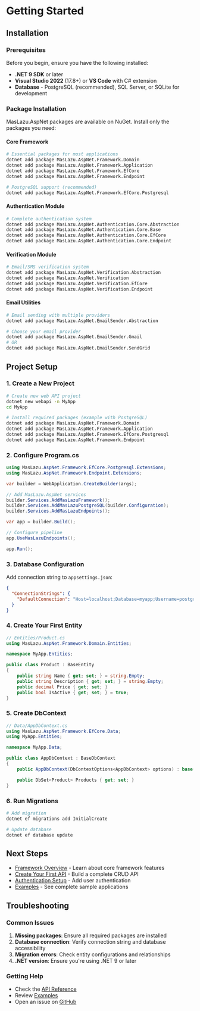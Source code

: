 # Getting Started

## Installation

### Prerequisites

Before you begin, ensure you have the following installed:

- **.NET 9 SDK** or later
- **Visual Studio 2022** (17.8+) or **VS Code** with C# extension
- **Database** - PostgreSQL (recommended), SQL Server, or SQLite for development

### Package Installation

MasLazu.AspNet packages are available on NuGet. Install only the packages you need:

#### Core Framework

```bash
# Essential packages for most applications
dotnet add package MasLazu.AspNet.Framework.Domain
dotnet add package MasLazu.AspNet.Framework.Application
dotnet add package MasLazu.AspNet.Framework.EfCore
dotnet add package MasLazu.AspNet.Framework.Endpoint

# PostgreSQL support (recommended)
dotnet add package MasLazu.AspNet.Framework.EfCore.Postgresql
```

#### Authentication Module

```bash
# Complete authentication system
dotnet add package MasLazu.AspNet.Authentication.Core.Abstraction
dotnet add package MasLazu.AspNet.Authentication.Core.Base
dotnet add package MasLazu.AspNet.Authentication.Core.EfCore
dotnet add package MasLazu.AspNet.Authentication.Core.Endpoint
```

#### Verification Module

```bash
# Email/SMS verification system
dotnet add package MasLazu.AspNet.Verification.Abstraction
dotnet add package MasLazu.AspNet.Verification
dotnet add package MasLazu.AspNet.Verification.EfCore
dotnet add package MasLazu.AspNet.Verification.Endpoint
```

#### Email Utilities

```bash
# Email sending with multiple providers
dotnet add package MasLazu.AspNet.EmailSender.Abstraction

# Choose your email provider
dotnet add package MasLazu.AspNet.EmailSender.Gmail
# OR
dotnet add package MasLazu.AspNet.EmailSender.SendGrid
```

## Project Setup

### 1. Create a New Project

```bash
# Create new web API project
dotnet new webapi -n MyApp
cd MyApp

# Install required packages (example with PostgreSQL)
dotnet add package MasLazu.AspNet.Framework.Domain
dotnet add package MasLazu.AspNet.Framework.Application
dotnet add package MasLazu.AspNet.Framework.EfCore.Postgresql
dotnet add package MasLazu.AspNet.Framework.Endpoint
```

### 2. Configure Program.cs

```csharp
using MasLazu.AspNet.Framework.EfCore.Postgresql.Extensions;
using MasLazu.AspNet.Framework.Endpoint.Extensions;

var builder = WebApplication.CreateBuilder(args);

// Add MasLazu.AspNet services
builder.Services.AddMasLazuFramework();
builder.Services.AddMasLazuPostgreSQL(builder.Configuration);
builder.Services.AddMasLazuEndpoints();

var app = builder.Build();

// Configure pipeline
app.UseMasLazuEndpoints();

app.Run();
```

### 3. Database Configuration

Add connection string to `appsettings.json`:

```json
{
  "ConnectionStrings": {
    "DefaultConnection": "Host=localhost;Database=myapp;Username=postgres;Password=yourpassword"
  }
}
```

### 4. Create Your First Entity

```csharp
// Entities/Product.cs
using MasLazu.AspNet.Framework.Domain.Entities;

namespace MyApp.Entities;

public class Product : BaseEntity
{
    public string Name { get; set; } = string.Empty;
    public string Description { get; set; } = string.Empty;
    public decimal Price { get; set; }
    public bool IsActive { get; set; } = true;
}
```

### 5. Create DbContext

```csharp
// Data/AppDbContext.cs
using MasLazu.AspNet.Framework.EfCore.Data;
using MyApp.Entities;

namespace MyApp.Data;

public class AppDbContext : BaseDbContext
{
    public AppDbContext(DbContextOptions<AppDbContext> options) : base(options) { }

    public DbSet<Product> Products { get; set; }
}
```

### 6. Run Migrations

```bash
# Add migration
dotnet ef migrations add InitialCreate

# Update database
dotnet ef database update
```

## Next Steps

- [Framework Overview](../framework/overview.md) - Learn about core framework features
- [Create Your First API](./first-api.md) - Build a complete CRUD API
- [Authentication Setup](../modules/authentication/setup.md) - Add user authentication
- [Examples](../examples/overview.md) - See complete sample applications

## Troubleshooting

### Common Issues

1. **Missing packages**: Ensure all required packages are installed
2. **Database connection**: Verify connection string and database accessibility
3. **Migration errors**: Check entity configurations and relationships
4. **.NET version**: Ensure you're using .NET 9 or later

### Getting Help

- Check the [API Reference](../api-reference/overview.md)
- Review [Examples](../examples/overview.md)
- Open an issue on [GitHub](https://github.com/MasLazu/MasLazu.AspNet/issues)
